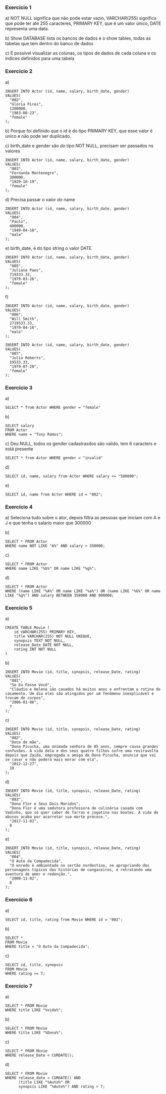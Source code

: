 ### Exercício 1
a) NOT NULL significa que não pode estar vazio, VARCHAR(255) significa que pode ter até 255 caracteres, PRIMARY KEY, que é um valor único, DATE representa uma data.

b) Show DATABASE lista os bancos de dados e o show tables, todas as tabelas que tem dentro do banco de dados

c) É possível visualizar as colunas, os tipos de dados de cada coluna e os índices definidos para uma tabela


### Exercício 2

a)

```
INSERT INTO Actor (id, name, salary, birth_date, gender)
VALUES(
  "002", 
  "Glória Pires",
  1200000,
  "1963-08-23", 
  "female"
);

```

b) Porque foi definido que o id é do tipo PRIMARY KEY, que esse valor é único e não pode ser duplicado.

c) birth_date e gender são do tipo NOT NULL, precisam ser passados ns valores

```
INSERT INTO Actor (id, name, salary, birth_date, gender)
VALUES(
  "003", 
  "Fernanda Montenegro",
  300000,
  "1929-10-19", 
  "female"
);

```

d) Precisa passar o valor do name
```
INSERT INTO Actor (id, name, salary, birth_date, gender)
VALUES(
  "004",
  "Paulo",
  400000,
  "1949-04-18", 
  "male"
);
```

e) birth_date, é do tipo string o valor DATE

```
INSERT INTO Actor (id, name, salary, birth_date, gender)
VALUES(
  "005", 
  "Juliana Paes",
  719333.33,
  "1979-03-26", 
  "female"
);

```
f) 

```
INSERT INTO Actor (id, name, salary, birth_date, gender)
VALUES(
  "006", 
  "Will Smith",
  2719533.33,
  "1979-04-16", 
  "male"
);

INSERT INTO Actor (id, name, salary, birth_date, gender)
VALUES(
  "007", 
  "Julia Roberts",
  19533.33,
  "1979-07-20", 
  "female"
);

```
### Exercício 3


a)
```
SELECT * from Actor WHERE gender = "female"
```

b) 

```
SELECT salary 
FROM Actor  
WHERE name = "Tony Ramos";
```

c) Deu NULL, todos os gender cadastrasdos são valido, tem 6 caracters e está presente
```
SELECT * from Actor WHERE gender = "invalid"
```

d) 
```
SELECT id, name, salary from Actor WHERE salary <= "500000";
```
e)
```
SELECT id, name from Actor WHERE id = "002";
```
### Exercício 4

a) Seleciona tudo sobre o ator, depois filtra as pessoas que iniciam com A e J e que tenha o salario maior que 300000   

b)
```
SELECT * FROM Actor
WHERE name NOT LIKE "A%" AND salary > 350000;

```

c)
```
SELECT * FROM Actor
WHERE name LIKE "%G%" OR name LIKE "%g%";

```
d)
```
SELECT * FROM Actor
WHERE (name LIKE "%A%" OR name LIKE "%a%") OR (name LIKE "%G%" OR name LIKE "%g%") AND salary BETWEEN 350000 AND 900000;

```
### Exercício 5

a)
```
CREATE TABLE Movie (
    id VARCHAR(255) PRIMARY KEY,
    title VARCHAR(255) NOT NULL UNIQUE,
    synopsis TEXT NOT NULL,
    release_Date DATE NOT NULL,
    rating INT NOT NULL
)
```

b)
```
INSERT INTO Movie (id, title, synopsis, release_Date, rating)
VALUES(
  "001", 
  "Se Eu Fosse Você",
  "Cláudio e Helena são casados há muitos anos e enfrentam a rotina do casamento. Um dia eles são atingidos por um fenômeno inexplicável e trocam de corpos",
  "2006-01-06", 
  7
);
```
c)
```
INSERT INTO Movie (id, title, synopsis, release_Date, rating)
VALUES(
  "002", 
  "Doce de mãe",
  "Dona Picucha, uma animada senhora de 85 anos, sempre causa grandes confusões. A vida dela e dos seus quatro filhos sofre uma reviravolta depois que Zaida, empregada e amiga de Dona Picucha, anuncia que vai se casar e não poderá mais morar com ela",
  "2012-12-27", 
  10
);
```

d)
```
INSERT INTO Movie (id, title, synopsis, release_Date, rating)
VALUES(
  "003", 
  "Dona Flor e Seus Dois Maridos",
  "Dona Flor é uma sedutora professora de culinária casada com Vadinho, que só quer saber de farras e jogatina nas boates. A vida de abusos acaba por acarretar sua morte precoce.",
  "2017-11-02", 
  8
);
```

e)
```
INSERT INTO Movie (id, title, synopsis, release_Date, rating)
VALUES(
  "004", 
  "O Auto da Compadecida",
  "O enredo é ambientado no sertão nordestino, se apropriando dos personagens típicos das histórias de cangaceiros, e retratando uma aventura de amor e redenção.",
  "2000-11-02", 
  8
);
```

### Exercício 6

a)
```
SELECT id, title, rating from Movie WHERE id = "002";
```
b)
```
SELECT *
FROM Movie  
WHERE title = "O Auto da Compadecida";
```
c)
```
SELECT id, title, synopsis
FROM Movie  
WHERE rating >= 7;
```
### Exercício 7

a)
```
SELECT * FROM Movie
WHERE title LIKE "%vida%";
```
b)
```
SELECT * FROM Movie
WHERE title LIKE "%Dona%";
```

c)
```
SELECT * FROM Movie
WHERE release_Date < CURDATE();
```

d)
```
SELECT * FROM Movie
WHERE release_date < CURDATE() AND 
      (title LIKE "%Auto%" OR
      synopsis LIKE "%Auto%") AND rating > 7;
```